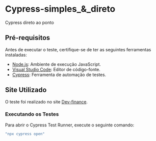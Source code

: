 # Cypress-simples_&_direto
Cypress direto ao ponto

## Pré-requisitos
Antes de executar o teste, certifique-se de ter as seguintes ferramentas instaladas:

- [Node.js](https://nodejs.org/): Ambiente de execução JavaScript.
- [Visual Studio Code](https://code.visualstudio.com/): Editor de código-fonte.
- [Cypress](https://www.cypress.io/): Ferramenta de automação de testes.

## Site Utilizado

O teste foi realizado no site [Dev-finance](https://devfinance-agilizei.netlify.app/#).

### Executando os Testes
Para abrir o Cypress Test Runner, execute o seguinte comando:
```bash
"npx cypress open"
